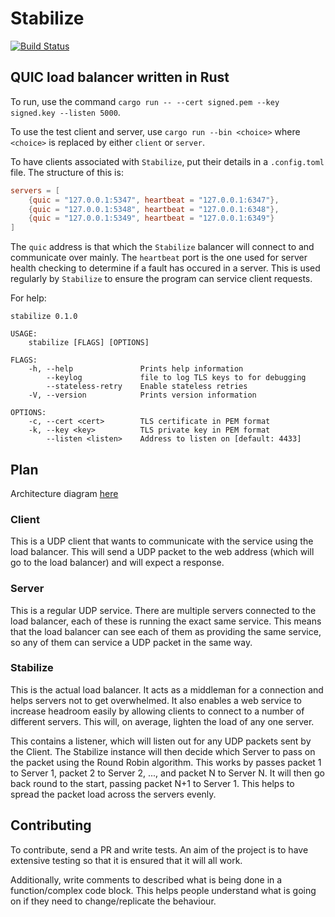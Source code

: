 # Stabilize

[![Build Status](https://travis-ci.com/FreddieBrown/stabilize.svg?branch=master)](https://travis-ci.com/FreddieBrown/stabilize)

## QUIC load balancer written in Rust

To run, use the command `cargo run -- --cert signed.pem --key signed.key --listen 5000`.

To use the test client and server, use `cargo run --bin <choice>` where `<choice>` is replaced by either `client` or `server`.

To have clients associated with `Stabilize`, put their details in a `.config.toml` file. The structure of this is:

```toml
servers = [
    {quic = "127.0.0.1:5347", heartbeat = "127.0.0.1:6347"},
    {quic = "127.0.0.1:5348", heartbeat = "127.0.0.1:6348"},
    {quic = "127.0.0.1:5349", heartbeat = "127.0.0.1:6349"}
]
```
The `quic` address is that which the `Stabilize` balancer will connect to and communicate over mainly. The `heartbeat` port is the one used for server health checking to determine if a fault has occured in a server. This is used regularly by `Stabilize` to ensure the program can service client requests.


For help: 

```
stabilize 0.1.0

USAGE:
    stabilize [FLAGS] [OPTIONS]

FLAGS:
    -h, --help               Prints help information
        --keylog             file to log TLS keys to for debugging
        --stateless-retry    Enable stateless retries
    -V, --version            Prints version information

OPTIONS:
    -c, --cert <cert>        TLS certificate in PEM format
    -k, --key <key>          TLS private key in PEM format
        --listen <listen>    Address to listen on [default: 4433]
```

## Plan

Architecture diagram [here](https://drive.google.com/file/d/1LoCD13TSaLTHX2yjudHgg3aJ7d42NlO7/view?usp=sharing)

### Client

This is a UDP client that wants to communicate with the service using the load balancer. This will send a UDP packet to the web address (which will go to the load balancer) and will expect a response. 

### Server

This is a regular UDP service. There are multiple servers connected to the load balancer, each of these is running the exact same service. This means that the load balancer can see each of them as providing the same service, so any of them can service a UDP packet in the same way. 

### Stabilize

This is the actual load balancer. It acts as a middleman for a connection and helps servers not to get overwhelmed. It also enables a web service to increase headroom easily by allowing clients to connect to a number of different servers. This will, on average, lighten the load of any one server. 

This contains a listener, which will listen out for any UDP packets sent by the Client. The Stabilize instance will then decide which Server to pass on the packet using the Round Robin algorithm. This works by passes packet 1 to Server 1, packet 2 to Server 2, ..., and packet N to Server N. It will then go  back round to the start, passing packet N+1 to Server 1. This helps to spread the packet load across the servers evenly. 

## Contributing

To contribute, send a PR and write tests. An aim of the project is to have extensive testing so that it is ensured that it will all work. 

Additionally, write comments to described what is being done in a function/complex code block. This helps people understand what is going on if they need to change/replicate the behaviour. 
